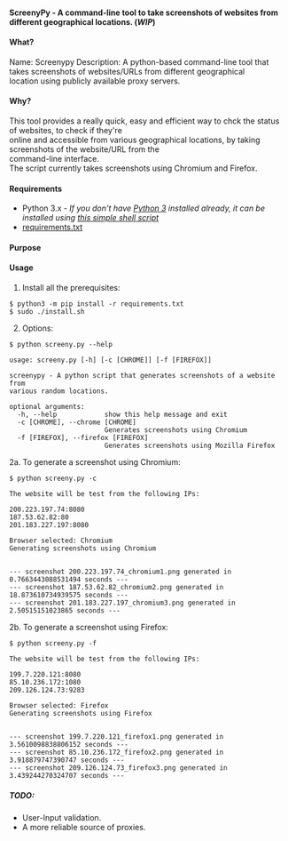#### ScreenyPy - A command-line tool to take screenshots of websites from different geographical locations. (***WIP***)

#### What?

Name: Screenypy 
Description: A python-based command-line tool that takes screenshots of websites/URLs from different geographical   
location using publicly available proxy servers.  
  
#### Why?

This tool provides a really quick, easy and efficient way to chck the status of websites, to check if they're   
online and accessible from various geographical locations, by taking screenshots of the website/URL from the   
command-line interface.  
The script currently takes screenshots using Chromium and Firefox.  

#### Requirements

- Python 3.x - *If you don't have [Python 3](https://www.python.org/downloads/) installed already, it can be installed using [this simple shell script](https://github.com/rn4ir/sysadmin-shell-scripts/blob/master/installation_scripts/install_python3.sh)*
- [requirements.txt](https://github.com/rn4ir/ScreenyPy/blob/master/requirements.txt)

#### Purpose

  
#### Usage  
  
1. Install all the prerequisites:  
```
$ python3 -m pip install -r requirements.txt
$ sudo ./install.sh
```
  
2. Options:  
```
$ python screeny.py --help

usage: screeny.py [-h] [-c [CHROME]] [-f [FIREFOX]]

screenypy - A python script that generates screenshots of a website from
various random locations.

optional arguments:
  -h, --help            show this help message and exit
  -c [CHROME], --chrome [CHROME]
                        Generates screenshots using Chromium
  -f [FIREFOX], --firefox [FIREFOX]
                        Generates screenshots using Mozilla Firefox
```
  
2a. To generate a screenshot using Chromium:  
```
$ python screeny.py -c

The website will be test from the following IPs:

200.223.197.74:8080
187.53.62.82:80
201.183.227.197:8080

Browser selected: Chromium
Generating screenshots using Chromium


--- screenshot 200.223.197.74_chromium1.png generated in 0.7663443088531494 seconds ---
--- screenshot 187.53.62.82_chromium2.png generated in 18.873610734939575 seconds ---
--- screenshot 201.183.227.197_chromium3.png generated in 2.50515151023865 seconds ---
```  
2b. To generate a screenshot using Firefox:
```
$ python screeny.py -f

The website will be test from the following IPs:

199.7.220.121:8080
85.10.236.172:1080
209.126.124.73:9283

Browser selected: Firefox
Generating screenshots using Firefox


--- screenshot 199.7.220.121_firefox1.png generated in 3.5610098838806152 seconds ---
--- screenshot 85.10.236.172_firefox2.png generated in 3.918879747390747 seconds ---
--- screenshot 209.126.124.73_firefox3.png generated in 3.439244270324707 seconds ---
```
  
##### TODO:  

- User-Input validation.
- A more reliable source of proxies.
